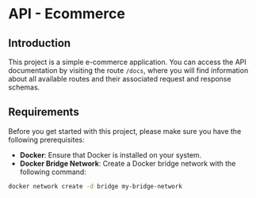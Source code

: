 # API - Ecommerce

## Introduction

This project is a simple e-commerce application. You can access the API documentation by visiting the route `/docs`, where you will find information about all available routes and their associated request and response schemas.

## Requirements

Before you get started with this project, please make sure you have the following prerequisites:

- **Docker**: Ensure that Docker is installed on your system.
- **Docker Bridge Network**: Create a Docker bridge network with the following command:

```bash
docker network create -d bridge my-bridge-network
